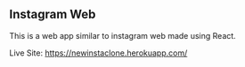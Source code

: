 ## Instagram Web

This is a web app similar to instagram web made using React.

Live Site: https://newinstaclone.herokuapp.com/
